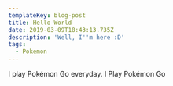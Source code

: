 ```yaml
---
templateKey: blog-post
title: Hello World
date: 2019-03-09T18:43:13.735Z
description: 'Well, I''m here :D'
tags:
  - Pokemon
---
```

I play Pokémon Go everyday. I Play Pokémon Go
